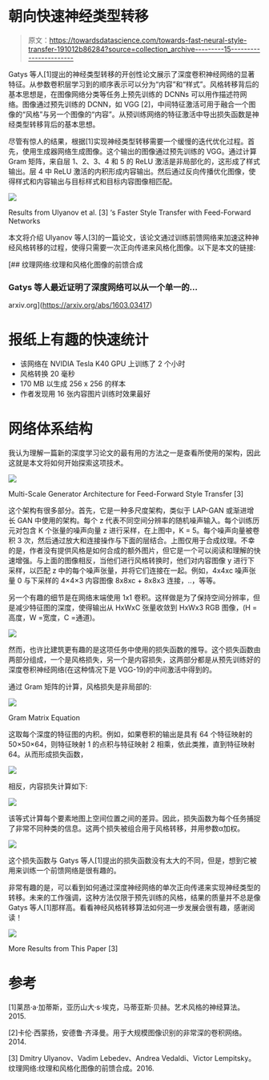 # 朝向快速神经类型转移

> 原文：<https://towardsdatascience.com/towards-fast-neural-style-transfer-191012b86284?source=collection_archive---------15----------------------->

Gatys 等人[1]提出的神经类型转移的开创性论文展示了深度卷积神经网络的显著特征。从参数卷积层学习到的顺序表示可以分为“内容”和“样式”。风格转移背后的基本思想是，在图像网络分类等任务上预先训练的 DCNNs 可以用作描述符网络。图像通过预先训练的 DCNN，如 VGG [2]，中间特征激活可用于融合一个图像的“风格”与另一个图像的“内容”。从预训练网络的特征激活中导出损失函数是神经类型转移背后的基本思想。

尽管有惊人的结果，根据[1]实现神经类型转移需要一个缓慢的迭代优化过程。首先，使用生成器网络生成图像。这个输出的图像通过预先训练的 VGG。通过计算 Gram 矩阵，来自层 1、2、3、4 和 5 的 ReLU 激活是非局部化的，这形成了样式输出。层 4 中 ReLU 激活的内积形成内容输出。然后通过反向传播优化图像，使得样式和内容输出与目标样式和目标内容图像相匹配。

![](img/49f656fc11d14e37cb06129119f53318.png)

Results from Ulyanov et al. [3] ‘s Faster Style Transfer with Feed-Forward Networks

本文将介绍 Ulyanov 等人[3]的一篇论文，该论文通过训练前馈网络来加速这种神经风格转移的过程，使得只需要一次正向传递来风格化图像。以下是本文的链接:

 [## 纹理网络:纹理和风格化图像的前馈合成

### Gatys 等人最近证明了深度网络可以从一个单一的…

arxiv.org](https://arxiv.org/abs/1603.03417) 

# 报纸上有趣的快速统计

*   该网络在 NVIDIA Tesla K40 GPU 上训练了 2 个小时
*   风格转换 20 毫秒
*   170 MB 以生成 256 x 256 的样本
*   作者发现用 16 张内容图片训练时效果最好

# 网络体系结构

我认为理解一篇新的深度学习论文的最有用的方法之一是查看所使用的架构，因此这就是本文将如何开始探索这项技术。

![](img/a9c90c153f5b4ebb95152df2dff2048d.png)

Multi-Scale Generator Architecture for Feed-Forward Style Transfer [3]

这个架构有很多部分。首先，它是一种多尺度架构，类似于 LAP-GAN 或渐进增长 GAN 中使用的架构。每个 z 代表不同空间分辨率的随机噪声输入。每个训练历元对包含 K 个张量的噪声向量 z 进行采样，在上图中，K = 5。每个噪声向量被卷积 3 次，然后通过放大和连接操作与下面的层结合。上图仅用于合成纹理。不幸的是，作者没有提供风格是如何合成的额外图片，但它是一个可以阅读和理解的快速增强。与上面的图像相反，当他们进行风格转换时，他们对内容图像 y 进行下采样，以匹配 z 中的每个噪声张量，并将它们连接在一起。例如，4x4xc 噪声张量 0 与下采样的 4×4×3 内容图像 8x8xc + 8x8x3 连接，..，等等。

另一个有趣的细节是在网络末端使用 1x1 卷积。这样做是为了保持空间分辨率，但是减少特征图的深度，使得输出从 HxWxC 张量收敛到 HxWx3 RGB 图像，(H =高度，W =宽度，C =通道)。

![](img/45a76a4b45faab54fba4617068fdf1fd.png)

然而，也许比建筑更有趣的是这项任务中使用的损失函数的推导。这个损失函数由两部分组成，一个是风格损失，另一个是内容损失，这两部分都是从预先训练好的深度卷积神经网络(在这种情况下是 VGG-19)的中间激活中得到的。

通过 Gram 矩阵的计算，风格损失是非局部的:

![](img/f07c870286e4b361f29455bc95353471.png)

Gram Matrix Equation

这取每个深度的特征图的内积。例如，如果卷积的输出是具有 64 个特征映射的 50×50×64，则特征映射 1 的点积与特征映射 2 相乘，依此类推，直到特征映射 64。从而形成损失函数，

![](img/9e6a3a5ae39a35be40ce17fa8a3e8d36.png)

相反，内容损失计算如下:

![](img/3d7d55156bea96acc5d6896f9725f70f.png)

该等式计算每个要素地图上空间位置之间的差异。因此，损失函数为每个任务捕捉了非常不同种类的信息。这两个损失被组合用于风格转移，并用参数α加权。

![](img/e47ea9f9771049c778b79bb84e1f6cb6.png)

这个损失函数与 Gatys 等人[1]提出的损失函数没有太大的不同，但是，想到它被用来训练一个前馈网络是很有趣的。

非常有趣的是，可以看到如何通过深度神经网络的单次正向传递来实现神经类型的转移。未来的工作强调，这种方法仅限于预先训练的风格，结果的质量并不总是像 Gatys 等人[1]那样高。看看神经风格转移算法如何进一步发展会很有趣，感谢阅读！

![](img/7e57a70edda506d04761692a61309adb.png)

More Results from This Paper [3]

# 参考

[1]莱昂·a·加蒂斯，亚历山大·s·埃克，马蒂亚斯·贝赫。艺术风格的神经算法。2015.

[2]卡伦·西蒙扬，安德鲁·齐泽曼。用于大规模图像识别的非常深的卷积网络。2014.

[3] Dmitry Ulyanov、Vadim Lebedev、Andrea Vedaldi、Victor Lempitsky。纹理网络:纹理和风格化图像的前馈合成。2016.